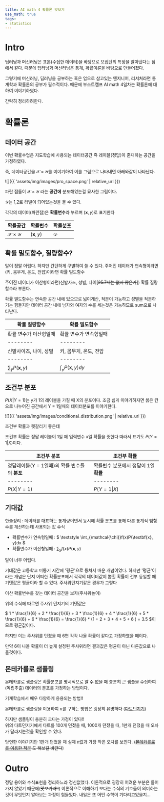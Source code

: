 ```yaml
---
title: AI math 4 확률론 맛보기
use_math: true
tags:
- statistics
---
```


# Intro
딥러닝과 머신러닝은 표본(수집한 데이터)을 바탕으로 모집단의 특징을 알아낸다는 점에서 같다.
때문에 딥러닝과 머신러닝은 통계, 확률이론을 바탕으로 만들어졌다.

그렇기에 머신러닝, 딥러닝을 공부하는 혹은 업으로 삼고있는 엔지니어, 리서처라면 통계학과 확률론의 공부가 필수적이다.
때문에 부스트캠프 AI math 4일차는 확률론에 대하여 이야기하였다.

간략히 정리하려한다.
#  확률론

## 데이터 공간

이번 확률수업은 지도학습에 사용되는 데이터공간 즉 레이블(정답)이 존재하는 공간을 가정하였다.

즉, 데이터공간을 $\mathcal{X} \times \mathcal{Y}$를 이야기하여 이를 그림으로 나타내면 아래와같이 나타난다.

![]({{ 'assets/img/images/pro_space.png' | relative_url }})

파란 점들이 $\mathcal{X} \times \mathcal{Y}$ 라는 **공간에** 분포해있는걸 묘사한 그림이다.

$\mathcal{Y}$는 1,2로 라벨이 되어있는것을 볼 수 있다.

각각의 데이터(파란점)은 **확률변수**라 부르며 $(\textbf{x} ,y)$로 표기한다



| 확률공간 |확률변수 | 확률분포|
| -------- | -------- | -------- |
| $\mathcal{X} \times \mathcal{Y}$     | $(\textbf{x} ,y)$ |$\mathcal{D}$|


## 확률 밀도함수, 질량함수?
말이 정말 어렵다. 하지만 간단하게 구별하여 쓸 수 있다.
주어진 데이터가 연속형이라면(키, 몸무게, 온도, 전압)이라면 확률 밀도함수

주어진 데이터가 이산형이라면(신발사즈, 성별, 나이[~~25.7세는 없지 않은가~~]) 확률 질량함수라 부른다.

확률 밀도함수는 연속한 공간 내에 있으므로 넓이계산, 적분이 가능하고
성별을 적분하기는 힘들지만 데이터 공간 내에 남자와 여자의 수를 세는것은 가능하므로 sum으로 나타난다.



| 확률 질량함수 | 확률 밀도함수 |
| -------- | -------- | 
| 확률 변수가 이산형일때     | 확률 변수가 연속형일때     | 
| -------- | -------- | 
|신발사이즈, 나이, 성별| 키, 몸무게, 온도, 전압|
| -------- | -------- | 
|$\sum_{y}P(\textbf{x}, y)$ |$\textstyle \int_{\mathcal{y}} P(\textbf{x}, y)dy$ |




## 조건부 분포

$P(X \vert Y = 1)$는 y가 1의 레이블을 가질 때 X의 분포이다. 조금 쉽게 이야기하자면 붉은 칸으로 나누어진 공간에서 Y = 1일때의 데이터분포를 이야기한다.

![]({{ 'assets/img/images/conditional_distribution.png' | relative_url }})

조건부 확률과 헷갈리기 좋은데

조건부 확률은 정답 레이블이 1일 때 입력변수 x일 확률을 뜻한다 따라서 표기도 $P(Y = 1 \vert X)$이다.



| 조건부 분포 | 조건부 확률 |
| -------- | -------- | 
| 정답레이블(Y = 1일때)의 확률 변수들의 **분포**     | 확률변수 분포에서 정답이 1일 **확률**   | 
| -------- | -------- | 
|$P(X \vert Y = 1)$ | $P(Y = 1 \vert X)$ |


## 기대값
한줄정리 : 데이터를 대표하는 통계량이면서 동시에 확률 분포를 통해 다른 통계적 범함수를 계산하는데 사용되는 값
수식
- 확률변수가 연속형일때 : $ \textstyle \int_{\mathcal{\chi}}f(x)P(\textbf{x}, y)dx $
- 확률변수가 이산형일때 : $\sum_{\chi}f(x)P(\textbf{x}, y)$

말이 너무 어렵다. 

기대값은 고등학교 미통기 시간에 '평균'으로 퉁쳐서 배운 개념이었다.
하지만 '평균'이라는 개념은 단지 어떠한 확률분포에서 각각의 데이터값이 뽑힐 확률이 전부 동일할 때 기댓값은 평균이라 할 수 있다.
주사위던지기같은 경우가 그렇다 

이산 확률변수를 갖는 데이터 공간을 보자(주사위놀이)

위의 수식에 따르면 주사위 던지기의 기댓값은

$ 1 * \frac{1}{6} + 2 * \frac{1}{6} + 3 * \frac{1}{6} + 4 * \frac{1}{6} + 5 * \frac{1}{6} + 6 * \frac{1}{6} = \frac{1}{6} * (1 + 2 + 3 + 4 + 5 + 6 ) = 3.5 $이므로 평균값이다.

하지만 이는 주사위를 던졌을 때 6면 각각 나올 확률이 같다고 가정하였을 때이다. 

만약 6이 나올 확률이 더 높게 설정된 주사위라면 결과값은 평균이 아닌 다른값으로 나올것이다.

## 몬테카를로 샘플링

몬테카를로 샘플링은 확률분포를 명시적으로 알 수 없을 때 충분히 큰 샘플을 수집하여 (독립추출) 데이터의 분포를 가정하는 방법이다.

기계학습에서 매우 다양하게 응용되는 방법!!

몬테카를로 샘플링을 이용하여 $\pi$를 구하는 방법은 굉장히 유명하다 ([다트던지기](https://youtu.be/5cNnf_7e92Q))

하지만 샘플링이 충분히 크다는 가정이 있다!!  
위의 다트던지기에서 다트를 100개 던졌을 때, 1000개 던졌을 때, 1만개 던졌을 때 오차가 달라지는것을 확인할 수 있다.

당연한 이야기지만 1만개 던졌을 때 실제 $\pi$값과 가장 작은 오차를 보인다.
(~~[몬테카를로를 이용한 적분](https://youtu.be/WAf0rqwAvgg) 도 해보길 바란다~~)


# Outro
정말 용어와 수식표현을 정리하느라 정신없었다.
이론적으로 굉장히 어려운 부분은 들어가지 않았기 때문에(~~맛보기라!!~~) 이론적으로 이해하기 보다는 수식의 기호들이 의미하는 것이 무엇인지 알아보는 과정이 힘들었다.
내일은 또 어떤 수학이 기다리고있을지...
